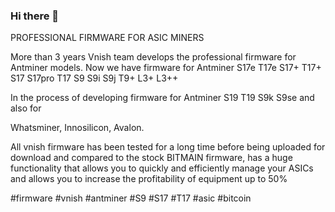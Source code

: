 ### Hi there 👋

PROFESSIONAL FIRMWARE FOR ASIC MINERS

More than 3 years Vnish team develops the professional firmware for Antminer models. Now we have firmware for Antminer S17e T17e S17+ T17+ S17 S17pro T17 S9 S9i S9j T9+ L3+ L3++

In the process of developing firmware for Antminer S19 T19 S9k S9se and also for 

Whatsminer, Innosilicon, Avalon.

All vnish firmware has been tested for a long time before being uploaded for download and compared to the stock BITMAIN firmware, has a huge functionality that allows you to quickly and efficiently manage your ASICs and allows you to increase the profitability of equipment up to 50%


#firmware
#vnish
#antminer
#S9
#S17
#T17
#asic
#bitcoin
